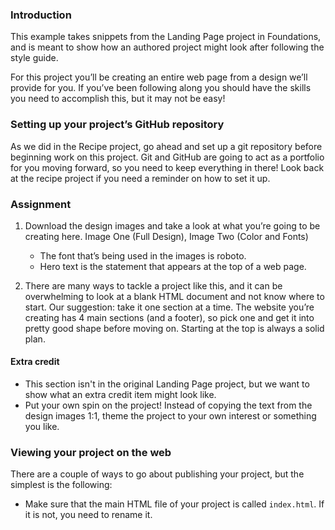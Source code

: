 ### Introduction

This example takes snippets from the Landing Page project in Foundations, and is meant to show how an authored project might look after following the style guide.

For this project you’ll be creating an entire web page from a design we’ll provide for you. If you’ve been following along you should have the skills you need to accomplish this, but it may not be easy!

### Setting up your project’s GitHub repository

As we did in the Recipe project, go ahead and set up a git repository before beginning work on this project. Git and GitHub are going to act as a portfolio for you moving forward, so you need to keep everything in there! Look back at the recipe project if you need a reminder on how to set it up.

### Assignment

<div class="lesson-content__panel" markdown="1">

1. Download the design images and take a look at what you’re going to be creating here. Image One (Full Design), Image Two (Color and Fonts)

   - The font that’s being used in the images is roboto.
   - Hero text is the statement that appears at the top of a web page.

1. There are many ways to tackle a project like this, and it can be overwhelming to look at a blank HTML document and not know where to start. Our suggestion: take it one section at a time. The website you’re creating has 4 main sections (and a footer), so pick one and get it into pretty good shape before moving on. Starting at the top is always a solid plan.

#### Extra credit

- This section isn't in the original Landing Page project, but we want to show what an extra credit item might look like.
- Put your own spin on the project! Instead of copying the text from the design images 1:1, theme the project to your own interest or something you like.

</div>

### Viewing your project on the web

There are a couple of ways to go about publishing your project, but the simplest is the following:

- Make sure that the main HTML file of your project is called `index.html`. If it is not, you need to rename it.
